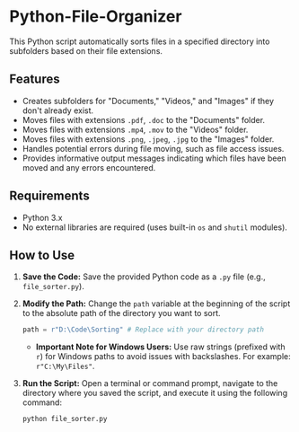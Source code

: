# Python-File-Organizer

This Python script automatically sorts files in a specified directory into subfolders based on their file extensions.

## Features

*   Creates subfolders for "Documents," "Videos," and "Images" if they don't already exist.
*   Moves files with extensions `.pdf`, `.doc` to the "Documents" folder.
*   Moves files with extensions `.mp4`, `.mov` to the "Videos" folder.
*   Moves files with extensions `.png`, `.jpeg`, `.jpg` to the "Images" folder.
*   Handles potential errors during file moving, such as file access issues.
*   Provides informative output messages indicating which files have been moved and any errors encountered.

## Requirements

*   Python 3.x
*   No external libraries are required (uses built-in `os` and `shutil` modules).

## How to Use

1.  **Save the Code:** Save the provided Python code as a `.py` file (e.g., `file_sorter.py`).

2.  **Modify the Path:** Change the `path` variable at the beginning of the script to the absolute path of the directory you want to sort.

    ```python
    path = r"D:\Code\Sorting" # Replace with your directory path
    ```

    *   **Important Note for Windows Users:** Use raw strings (prefixed with `r`) for Windows paths to avoid issues with backslashes. For example: `r"C:\My\Files"`.

3.  **Run the Script:** Open a terminal or command prompt, navigate to the directory where you saved the script, and execute it using the following command:

    ```bash
    python file_sorter.py
    ```
